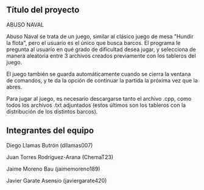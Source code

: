 ## Título del proyecto 

ABUSO NAVAL

Abuso Naval se trata de un juego, similar al clásico juego de mesa "Hundir la flota", pero el usuario es el único que busca barcos.
El programa le pregunta al usuario en qué grado de dificultad desea jugar, y selecciona de manera aleatoria entre 3 archivos creados previamente con los tableros del juego.

El juego también se guarda automáticamente cuando se cierra la ventana de comandos, y te da la opción de continuar la partida la próxima vez que la abres.

Para jugar al juego, es necesario descargarse tanto el archivo .cpp, como todos los archivos .txt adjuntados (estos últimos son los tableros con la distribución de los distintos barcos).

## Integrantes del equipo

Diego Llamas Butrón (dllamas007)

Juan Torres Rodríguez-Arana (ChemaT23)

Jaime Moreno Bau (jaimemoreno189)

Javier Garate Asensio (javiergarate420)



